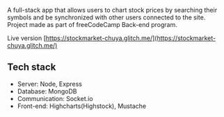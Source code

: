 A full-stack app that allows users to chart stock prices by searching their symbols and be synchronized with other users connected to the site. Project made as part of freeCodeCamp Back-end program.

Live version
[https://stockmarket-chuya.glitch.me/](https://stockmarket-chuya.glitch.me/)

## Tech stack
* Server: Node, Express
* Database: MongoDB
* Communication: Socket.io
* Front-end: Highcharts(Highstock), Mustache 
